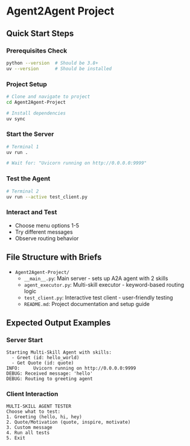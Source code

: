 
# Agent2Agent Project

## Quick Start Steps

### Prerequisites Check
```bash
python --version  # Should be 3.8+
uv --version      # Should be installed
```

### Project Setup
```bash
# Clone and navigate to project
cd Agent2Agent-Project

# Install dependencies
uv sync
```

### Start the Server
```bash
# Terminal 1
uv run .

# Wait for: "Uvicorn running on http://0.0.0.0:9999"
```

### Test the Agent
```bash
# Terminal 2
uv run --active test_client.py
```

### Interact and Test
- Choose menu options 1-5
- Try different messages
- Observe routing behavior

## File Structure with Briefs
- `Agent2Agent-Project/`
  - `__main__.py`: Main server - sets up A2A agent with 2 skills
  - `agent_executor.py`: Multi-skill executor - keyword-based routing logic
  - `test_client.py`: Interactive test client - user-friendly testing
  - `README.md`: Project documentation and setup guide

## Expected Output Examples
### Server Start
```
Starting Multi-Skill Agent with skills:
  - Greet (id: hello_world)
  - Get Quote (id: quote)
INFO:     Uvicorn running on http://0.0.0.0:9999
DEBUG: Received message: 'hello'
DEBUG: Routing to greeting agent
```

### Client Interaction
```
MULTI-SKILL AGENT TESTER
Choose what to test:
1. Greeting (hello, hi, hey)
2. Quote/Motivation (quote, inspire, motivate)
3. Custom message
4. Run all tests
5. Exit
```
